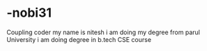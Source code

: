 # -nobi31
Coupling coder
my name is nitesh
i am doing my degree from parul University
i am doing degree in b.tech CSE course
